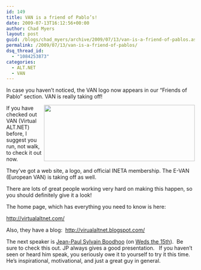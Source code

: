 ```yaml
---
id: 149
title: VAN is a friend of Pablo’s!
date: 2009-07-13T16:12:56+00:00
author: Chad Myers
layout: post
guid: /blogs/chad_myers/archive/2009/07/13/van-is-a-friend-of-pablos.aspx
permalink: /2009/07/13/van-is-a-friend-of-pablos/
dsq_thread_id:
  - "1084253873"
categories:
  - ALT.NET
  - VAN
---
```

In case you haven’t noticed, the VAN logo now appears in our “Friends of Pablo” section. VAN is really taking off!

 <img align="right" src="http://www.virtualaltnet.com/Content/Images/VAN_LOGO.png" width="403" height="150" />

If you have checked out VAN (Virtual ALT.NET) before, I suggest you run, not walk, to check it out now.

They’ve got a web site, a logo, and official INETA membership. The E-VAN (European VAN) is taking off as well.&#160; 

There are lots of great people working very hard on making this happen, so you should definitely give it a look!

The home page, which has everything you need to know is here:

<http://virtualaltnet.com/>

Also, they have a blog:&#160; <http://virualaltnet.blogspot.com/>

The next speaker is [Jean-Paul Sylvain Boodhoo](http://blog.jpboodhoo.com/) (on [Weds the 15th](http://virualaltnet.blogspot.com/2009/07/van-jean-paul-sylvain-boodhoo-in-town_12.html)).&#160; Be sure to check this out. JP always gives a good presentation.&#160;&#160; If you haven’t seen or heard him speak, you seriously owe it to yourself to try it this time. He’s inspirational, motivational, and just a great guy in general.